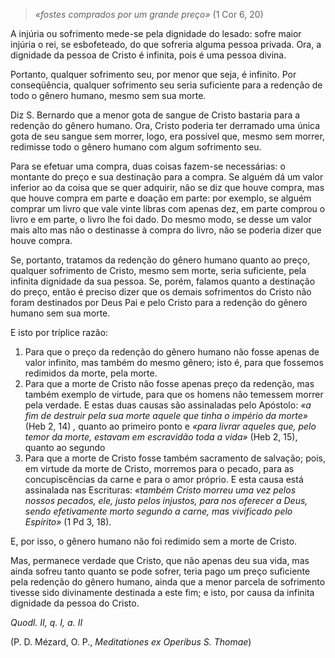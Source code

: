 
> *«fostes comprados por um grande preço»* (1 Cor 6, 20) 

A injúria ou sofrimento mede-se pela dignidade do lesado: sofre maior injúria o rei, se esbofeteado, do que sofreria alguma pessoa privada. Ora, a dignidade da pessoa de Cristo é infinita, pois é uma pessoa divina.

Portanto, qualquer sofrimento seu, por menor que seja, é infinito. Por conseqüência, qualquer sofrimento seu seria suficiente para a redenção de todo o gênero humano, mesmo sem sua morte.

Diz S. Bernardo que a menor gota de sangue de Cristo bastaria para a redenção do gênero humano. Ora, Cristo poderia ter derramado uma única gota de seu sangue sem morrer, logo, era possível que, mesmo sem morrer, redimisse todo o gênero humano com algum sofrimento seu.

Para se efetuar uma compra, duas coisas fazem-se necessárias: o montante do preço e sua destinação para a compra. Se alguém dá um valor inferior ao da coisa que se quer adquirir, não se diz que houve compra, mas que houve compra em parte e doação em parte: por exemplo, se alguém comprar um livro que vale vinte libras com apenas dez, em parte comprou o livro e em parte, o livro lhe foi dado. Do mesmo modo, se desse um valor mais alto mas não o destinasse à compra do livro, não se poderia dizer que houve compra.

Se, portanto, tratamos da redenção do gênero humano quanto ao preço, qualquer sofrimento de Cristo, mesmo sem morte, seria suficiente, pela infinita dignidade da sua pessoa. Se, porém, falamos quanto a destinação do preço, então é preciso dizer que os demais sofrimentos do Cristo não foram destinados por Deus Pai e pelo Cristo para a redenção do gênero humano sem sua morte.

E isto por tríplice razão:

1. Para que o preço da redenção do gênero humano não fosse apenas de valor infinito, mas também do mesmo gênero; isto é, para que fossemos redimidos da morte, pela morte.
2. Para que a morte de Cristo não fosse apenas preço da redenção, mas também exemplo de virtude, para que os homens não temessem morrer pela verdade. E estas duas causas são assinaladas pelo Apóstolo: *«a fim de destruir pela sua morte aquele que tinha o império da morte»* (Heb 2, 14) *,* quanto ao primeiro ponto e *«para livrar aqueles que, pelo temor da morte, estavam em escravidão toda a vida»* (Heb 2, 15), quanto ao segundo 
3. Para que a morte de Cristo fosse também sacramento de salvação; pois, em virtude da morte de Cristo, morremos para o pecado, para as concupiscências da carne e para o amor próprio. E esta causa está assinalada nas Escrituras: *«também Cristo morreu uma vez pelos nossos pecados, ele, justo pelos injustos, para nos oferecer a Deus, sendo efetivamente morto segundo a carne, mas vivificado pelo Espírito»* (1 Pd 3, 18).

E, por isso, o gênero humano não foi redimido sem a morte de Cristo.

Mas, permanece verdade que Cristo, que não apenas deu sua vida, mas ainda sofreu tanto quanto se pode sofrer, teria pago um preço suficiente pela redenção do gênero humano, ainda que a menor parcela de sofrimento tivesse sido divinamente destinada a este fim; e isto, por causa da infinita dignidade da pessoa do Cristo.

*Quodl. II, q. I, a. II*

(P. D. Mézard, O. P., *Meditationes ex Operibus S. Thomae*)


